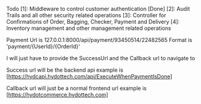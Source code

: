 Todo 
[1]: Middleware to control customer authentication [Done]
[2]: Audit Trails and all other security related operations
[3]: Controller for Confirmations of Order, Bagging, Checker, Payment and Delivery
[4]: Inventory management and other management related operations

Payment Url is 127.0.0.1:8000/api/payment/93450514/22482565
Format is 'payment/{UserId}/{OrderId}'

I will just have to provide the SuccessUrl and the Callback url to navigate to 

Success url will be the backend api 
example is [https://hydcapi.hydottech.com/api/ExecuteWhenPaymentIsDone]

Callback url will just be a normal frontend url 
example is [https://hydotcommerce.hydottech.com]




